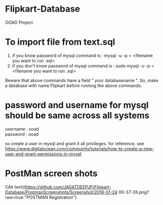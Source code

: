 # Flipkart-Database
OOAD Project
# To import file from text.sql  
1. if you know password of mysql command is : mysql -u <username> -p <your databasename > < <filename you want to run .sql>
2. if you don't know password of mysql command is : sudo mysql -u <username> -p <your databasename > < <filename you want to run .sql>

Beware that above commands have a field " your databasename ". So, make a database with name Flipkart before running the above commands. 

# password and username for mysql should be same across all systems
username : ooad\
password : ooad

so create a user in mysql and grant it all privileges.
for reference, see https://www.digitalocean.com/community/tutorials/how-to-create-a-new-user-and-grant-permissions-in-mysql


# PostMan screen shots
![Alt text](https://github.com/JAGATDEEPJP/Flipkart-Database/PostmanScreenshots/Screenshot/2019-01-24 00-37-26.png?raw=true "POSTMAN Registration")

